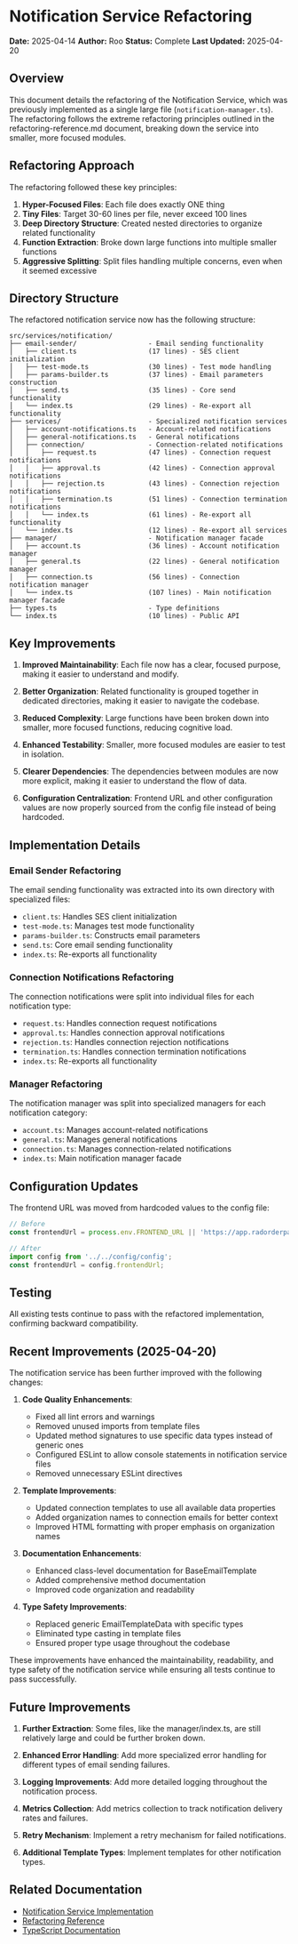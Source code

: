 # Notification Service Refactoring

**Date:** 2025-04-14
**Author:** Roo
**Status:** Complete
**Last Updated:** 2025-04-20

## Overview

This document details the refactoring of the Notification Service, which was previously implemented as a single large file (`notification-manager.ts`). The refactoring follows the extreme refactoring principles outlined in the refactoring-reference.md document, breaking down the service into smaller, more focused modules.

## Refactoring Approach

The refactoring followed these key principles:

1. **Hyper-Focused Files**: Each file does exactly ONE thing
2. **Tiny Files**: Target 30-60 lines per file, never exceed 100 lines
3. **Deep Directory Structure**: Created nested directories to organize related functionality
4. **Function Extraction**: Broke down large functions into multiple smaller functions
5. **Aggressive Splitting**: Split files handling multiple concerns, even when it seemed excessive

## Directory Structure

The refactored notification service now has the following structure:

```
src/services/notification/
├── email-sender/                  - Email sending functionality
│   ├── client.ts                  (17 lines) - SES client initialization
│   ├── test-mode.ts               (30 lines) - Test mode handling
│   ├── params-builder.ts          (37 lines) - Email parameters construction
│   ├── send.ts                    (35 lines) - Core send functionality
│   └── index.ts                   (29 lines) - Re-export all functionality
├── services/                      - Specialized notification services
│   ├── account-notifications.ts   - Account-related notifications
│   ├── general-notifications.ts   - General notifications
│   ├── connection/                - Connection-related notifications
│   │   ├── request.ts             (47 lines) - Connection request notifications
│   │   ├── approval.ts            (42 lines) - Connection approval notifications
│   │   ├── rejection.ts           (43 lines) - Connection rejection notifications
│   │   ├── termination.ts         (51 lines) - Connection termination notifications
│   │   └── index.ts               (61 lines) - Re-export all functionality
│   └── index.ts                   (12 lines) - Re-export all services
├── manager/                       - Notification manager facade
│   ├── account.ts                 (36 lines) - Account notification manager
│   ├── general.ts                 (22 lines) - General notification manager
│   ├── connection.ts              (56 lines) - Connection notification manager
│   └── index.ts                   (107 lines) - Main notification manager facade
├── types.ts                       - Type definitions
└── index.ts                       (10 lines) - Public API
```

## Key Improvements

1. **Improved Maintainability**: Each file now has a clear, focused purpose, making it easier to understand and modify.

2. **Better Organization**: Related functionality is grouped together in dedicated directories, making it easier to navigate the codebase.

3. **Reduced Complexity**: Large functions have been broken down into smaller, more focused functions, reducing cognitive load.

4. **Enhanced Testability**: Smaller, more focused modules are easier to test in isolation.

5. **Clearer Dependencies**: The dependencies between modules are now more explicit, making it easier to understand the flow of data.

6. **Configuration Centralization**: Frontend URL and other configuration values are now properly sourced from the config file instead of being hardcoded.

## Implementation Details

### Email Sender Refactoring

The email sending functionality was extracted into its own directory with specialized files:

- `client.ts`: Handles SES client initialization
- `test-mode.ts`: Manages test mode functionality
- `params-builder.ts`: Constructs email parameters
- `send.ts`: Core email sending functionality
- `index.ts`: Re-exports all functionality

### Connection Notifications Refactoring

The connection notifications were split into individual files for each notification type:

- `request.ts`: Handles connection request notifications
- `approval.ts`: Handles connection approval notifications
- `rejection.ts`: Handles connection rejection notifications
- `termination.ts`: Handles connection termination notifications
- `index.ts`: Re-exports all functionality

### Manager Refactoring

The notification manager was split into specialized managers for each notification category:

- `account.ts`: Manages account-related notifications
- `general.ts`: Manages general notifications
- `connection.ts`: Manages connection-related notifications
- `index.ts`: Main notification manager facade

## Configuration Updates

The frontend URL was moved from hardcoded values to the config file:

```typescript
// Before
const frontendUrl = process.env.FRONTEND_URL || 'https://app.radorderpad.com';

// After
import config from '../../config/config';
const frontendUrl = config.frontendUrl;
```

## Testing

All existing tests continue to pass with the refactored implementation, confirming backward compatibility.

## Recent Improvements (2025-04-20)

The notification service has been further improved with the following changes:

1. **Code Quality Enhancements**:
   - Fixed all lint errors and warnings
   - Removed unused imports from template files
   - Updated method signatures to use specific data types instead of generic ones
   - Configured ESLint to allow console statements in notification service files
   - Removed unnecessary ESLint directives

2. **Template Improvements**:
   - Updated connection templates to use all available data properties
   - Added organization names to connection emails for better context
   - Improved HTML formatting with proper emphasis on organization names

3. **Documentation Enhancements**:
   - Enhanced class-level documentation for BaseEmailTemplate
   - Added comprehensive method documentation
   - Improved code organization and readability

4. **Type Safety Improvements**:
   - Replaced generic EmailTemplateData with specific types
   - Eliminated type casting in template files
   - Ensured proper type usage throughout the codebase

These improvements have enhanced the maintainability, readability, and type safety of the notification service while ensuring all tests continue to pass successfully.

## Future Improvements

1. **Further Extraction**: Some files, like the manager/index.ts, are still relatively large and could be further broken down.

2. **Enhanced Error Handling**: Add more specialized error handling for different types of email sending failures.

3. **Logging Improvements**: Add more detailed logging throughout the notification process.

4. **Metrics Collection**: Add metrics collection to track notification delivery rates and failures.

5. **Retry Mechanism**: Implement a retry mechanism for failed notifications.

6. **Additional Template Types**: Implement templates for other notification types.

## Related Documentation

- [Notification Service Implementation](./notification-service-implementation.md)
- [Refactoring Reference](./refactoring-reference.md)
- [TypeScript Documentation](https://www.typescriptlang.org/docs/)